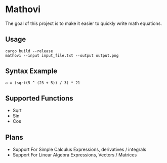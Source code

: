 # Mathovi

The goal of this project is to make it easier to quickly write math equations.

## Usage

```
cargo build --release
mathovi --input input_file.txt --output output.png
```

## Syntax Example

```
a = (sqrt(5 ^ (23 + 5)) / 3) * 21
```

## Supported Functions

- Sqrt
- Sin
- Cos

## Plans

- Support For Simple Calculus Expressions, derivatives / integrals
- Support For Linear Algebra Expressions, Vectors / Matrices
